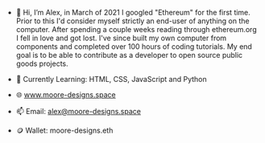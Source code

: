 - 👋 Hi, I’m Alex, in March of 2021 I googled "Ethereum" for the first time. Prior to this I'd consider myself strictly an end-user of anything on the computer. After spending a couple weeks reading through ethereum.org I fell in love and got lost. I've since built my own computer from components and completed over 100 hours of coding tutorials. My end goal is to be able to contribute as a developer to open source public goods projects.

- 🌱 Currently Learning: HTML, CSS, JavaScript and Python
- 🌐 www.moore-designs.space
- 📫 Email: alex@moore-designs.space
- 🪙 Wallet: moore-designs.eth
